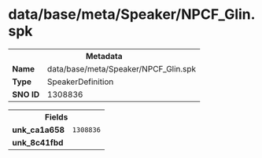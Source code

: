 <h1>data/base/meta/Speaker/NPCF_Glin.spk</h1><table><tr><th colspan="100%">Metadata</th></tr><tr><td><b>Name</b></td><td>data/base/meta/Speaker/NPCF_Glin.spk</td></tr><tr><td><b>Type</b></td><td>SpeakerDefinition</td></tr><tr><td><b>SNO ID</b></td><td>1308836</td></tr></table>

<table><tr><th colspan="100%">Fields</th></tr><tr><td><b>unk_ca1a658</b></td><td><code>1308836</code></td></tr><tr><td><b>unk_8c41fbd</b></td><td></td></tr></table>

